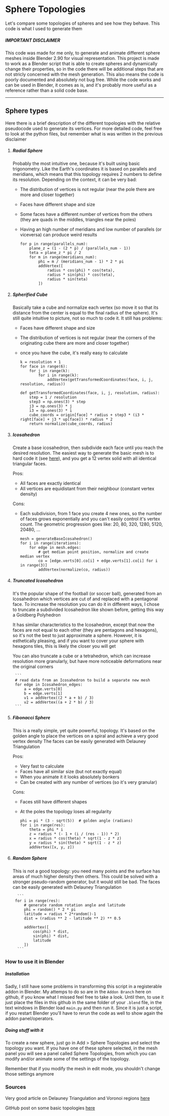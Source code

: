 # Sphere Topologies
Let's compare some topologies of spheres and see how they behave. This code is what I used to generate them

##### IMPORTANT DISCLAIMER
This code was made for me only, to generate and animate different sphere meshes inside Blender 2.90 for visual representation. 
This project is made to work as a Blender script that is able to create spheres and dynamically change their properties, 
so in the code there will be additional steps that are not stricly concerned with the mesh generation.
This also means the code is poorly documented and absolutely not bug free. 
While the code works and can be used in Blender, it comes as is, and it's probably more useful as a reference rather than a solid code base.

---
## Sphere types
Here there is a brief description of the different topologies with the relative pseudocode used to generate its vertices.
For more detailed code, feel free to look at the python files, but remember what is was written in the previous disclaimer

1. ##### Radial Sphere 
    Probably the most intuitive one, because it's built using basic trigonometry.
    Like the Earth's coordinates it is based on parallels and meridians, which means that this topology requires 2 numbers to define its resolution.
    Depending on the context, it can be very bad:
    * The distribution of vertices is not regular (near the pole there are more and closer together) 
    * Faces have different shape and size
    * Some faces have a different number of vertices from the others (they are quads in the middles, triangles near the poles)
    * Having an high number of meridians and low number of parallels (or viceversa) can produce weird results

        ```
        for p in range(parallels_num):
            plane_z = (1 - (2 * p) / (parallels_num - 1))
            teta = plane_z * pi / 2
            for m in range(meridians_num):
                phi = m / (meridians_num - 1) * 2 * pi
                addVertex([
                    radius * cos(phi) * cos(teta),
                    radius * sin(phi) * cos(teta),
                    radius * sin(teta)
                ])
        ```
1. ##### Spherified Cube
    Basically take a cube and normalize each vertex (so move it so that its distance from the center is equal to the final radius of the sphere).
    It's still quite intuitive to picture, not so much to code it.
    It still has problems:
    * Faces have different shape and size
    * The distribution of vertices is not regular (near the corners of the originating cube there are more and closer together)
    * once you have the cube, it's really easy to calculate

        ```
        k = resolution + 1
        for face in range(6):
            for j in range(k):
                for i in range(k):
                    addVertex(getTransformedCoordinates(face, i, j, resolution, radius))
                    
        def getTransformedCoordinates(face, i, j, resolution, radius):
            step = 1 / resolution
            step3 = np.ones(3) * step
            j3 = np.ones(3) * j
            i3 = np.ones(3) * i
            cube_coords = origin[face] * radius + step3 * (i3 * right[face] + j3 * up[face]) * radius * 2
            return normalize(cube_coords, radius)
        ```        
1. ##### Icosahedron
    Create a base icosahedron, then subdivide each face until you reach the desired resolution.
    The easiest way to generate the basic mesh is to hard code it (see [here](https://github.com/Hilicot/Sphere_Topologies/blob/334f1b12382f4a85f1754264d12651a8a8fe3577/Topologies/Icosahedron.py#L151)),
    and you get a 12 vertex solid with all identical triangular faces.
    
    Pros:
    * All faces are exactly identical
    * All vertices are equidistant from their neighbour (constant vertex density)
    
    Cons:
    * Each subdivision, from 1 face you create 4 new ones, 
    so the number of faces grows exponentially and you can't easily control it's vertex count.
        The geometric progression goes like: 20, 80, 320, 1280, 5120, 20480, ...
    
        ```
        mesh = generateBaseIcosahedron()
        for i in range(iterations):    
            for edge in mesh.edges:
                # get median point position, normalize and create median vertex
                co = [edge.verts[0].co[i] + edge.verts[1].co[i] for i in range(3)]
                addVertex(normalize(co, radius))
        ```
      
1. ##### Truncated Icosahedron
    It's the popular shape of the football (or soccer ball), generated from an Icosahedron which vertices are cut of and replaced with a pentagonal face.
    To increase the resolution you can do it in different ways, I chose to truncate a subdivided Icosahedron like shown before, getting this way a Goldberg Polyhedron
    
    It has similar characteristics to the Icosahedron, except that now the faces are not equal to each other (they are pentagons and hexagons), 
    so it's not the best to just approximate a sphere.
    However, it is esthetically pleasing, and if you want to cover your sphere with hexagons tiles, this is likely the closer you will get
    
    You can also truncate a cube or a tetrahedron, which can increase resolution more granularly, but have more noticeable deformations near the original corners
    
        ```
        # read data from an Icosahedron to build a separate new mesh
        for edge in Icosahedron_edges:
            a = edge.verts[0]
            b = edge.verts[1]
            v1 = addVertex((2 * a + b) / 3)
            v2 = addVertex((a + 2 * b) / 3)
        ```

1. ##### Fibonacci Sphere
    This is a really simple, yet quite powerful, topology. 
    It's based on the golden angle to place the vertices on a spiral and achieve a very good vertex density
    The faces can be easily generated with Delauney Triangulation
    
    Pros:
    * Very fast to calculate
    * Faces have all similar size (but not exactly equal)
    * When you animate it it looks absolutely bonkers
    * Can be created with any number of vertices (so it's very granular)
    
    Cons:
    * Faces still have different shapes
    * At the poles the topology loses all regularity

        ```      
        phi = pi * (3 - sqrt(5))  # golden angle (radians)
        for i in range(res):
            theta = phi * i
            z = radius * (- 1 + (i / (res - 1)) * 2)
            x = radius * cos(theta) * sqrt(1 - z * z)
            y = radius * sin(theta) * sqrt(1 - z * z)
            addVertex([x, y, z])
        ```
1. ##### Random Sphere

    This is not a good topology: you need many points and the surface has areas of much higher density then others.
    This could be solved with a stronger pseudo-random generator, but it would still be bad.
    The faces can be easily generated with Delauney Triangulation
        
         ```       
        for i in range(res):
            # generate random rotation angle and latitude
            phi = random() * 2 * pi
            latitude = radius * 2*random()-1
            dist = (radius ** 2 - latitude ** 2) ** 0.5
            
            addVertex([
                cos(phi) * dist,
                sin(phi) * dist,
                latitude
            ])
         ```   

### How to use it in Blender

##### Installation
Sadly, I still have some problems in transforming this script in a registerable addon in Blender.
My attemps to do so are in the ```Addon Branch``` here on github, if you know what I missed feel free to take a look.
Until then, to use it just place the files in this github in the same folder of your ```.blend``` file, in the text windows in Blender load ```main.py```
and then run it. Since it is just a script, if you restart Blender you'll have to rerun the code as well to show again the addon panel/operators.

##### Doing stuff with it

To create a new sphere, just go in Add > Sphere Topologies and select the topology you want. If you have one of these sphere selected,
 in the mesh panel you will see a panel called Sphere Topologies, from which you can modify and/or animate some of the settings of the topology. 
 
Remember that if you modify the mesh in edit mode, you shouldn't change those settings anymore

### Sources
Very good article on Delauney Triangulation and Voronoi regions [here](https://www.redblobgames.com/x/1842-delaunay-voronoi-sphere/)

GitHub post on some basic topologies [here](https://github.com/caosdoar/spheres)